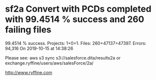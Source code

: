 # sf2a Convert with PCDs completed with 99.4514 % success and 260 failing files

99.4514 % success. Projects: 1+0=1.  Files: 260+47137=47397. Errors: 94,316  On 2019-10-15 at 14:38:26



Please see: aws s3 sync s3://salesforce.dita/results2a or exchange.ryffine/users/aws/salesForce/2a/

http://www.ryffine.com
